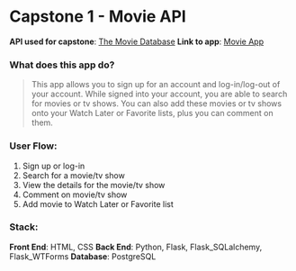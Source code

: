 # Capstone 1 - Movie API
__API used for capstone__: [The Movie Database](https://www.themoviedb.org/documentation/api)
__Link to app__: [Movie App](https://movie-app-tmdb-api.herokuapp.com/)

### What does this app do?
> This app allows you to sign up for an account and log-in/log-out of your account. While signed into your account, you are able to search for movies or tv shows. You can also add these movies or tv shows onto your Watch Later or Favorite lists, plus you can comment on them.

### User Flow:
1. Sign up or log-in
2. Search for a movie/tv show
3. View the details for the movie/tv show
4. Comment on movie/tv show
5. Add movie to Watch Later or Favorite list

### Stack:
__Front End__: HTML, CSS
__Back End__: Python, Flask, Flask_SQLalchemy, Flask_WTForms
__Database__: PostgreSQL